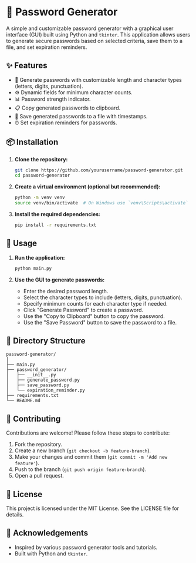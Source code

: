 # 🔐 Password Generator

A simple and customizable password generator with a graphical user interface (GUI) built using Python and `tkinter`. This application allows users to generate secure passwords based on selected criteria, save them to a file, and set expiration reminders.

## ✨ Features

- 🔑 Generate passwords with customizable length and character types (letters, digits, punctuation).
- ⚙️ Dynamic fields for minimum character counts.
- 📊 Password strength indicator.
- 📋 Copy generated passwords to clipboard.
- 💾 Save generated passwords to a file with timestamps.
- ⏰ Set expiration reminders for passwords.

## 📦 Installation

1. **Clone the repository:**
    ```sh
    git clone https://github.com/yourusername/password-generator.git
    cd password-generator
    ```

2. **Create a virtual environment (optional but recommended):**
    ```sh
    python -m venv venv
    source venv/bin/activate  # On Windows use `venv\Scripts\activate`
    ```

3. **Install the required dependencies:**
    ```sh
    pip install -r requirements.txt
    ```

## 🚀 Usage

1. **Run the application:**
    ```sh
    python main.py
    ```

2. **Use the GUI to generate passwords:**
    - Enter the desired password length.
    - Select the character types to include (letters, digits, punctuation).
    - Specify minimum counts for each character type if needed.
    - Click "Generate Password" to create a password.
    - Use the "Copy to Clipboard" button to copy the password.
    - Use the "Save Password" button to save the password to a file.

## 📂 Directory Structure

```
password-generator/
│
├── main.py
├── password_generator/
│   ├── __init__.py
│   ├── generate_password.py
│   ├── save_password.py
│   └── expiration_reminder.py
├── requirements.txt
└── README.md
```

## 🤝 Contributing

Contributions are welcome! Please follow these steps to contribute:

1. Fork the repository.
2. Create a new branch (`git checkout -b feature-branch`).
3. Make your changes and commit them (`git commit -m 'Add new feature'`).
4. Push to the branch (`git push origin feature-branch`).
5. Open a pull request.

## 📜 License

This project is licensed under the MIT License. See the LICENSE file for details.

## 🙏 Acknowledgements

- Inspired by various password generator tools and tutorials.
- Built with Python and `tkinter`.
